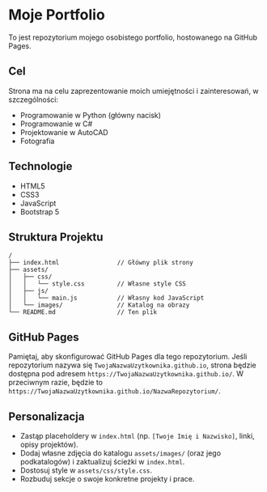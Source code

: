 # Moje Portfolio

To jest repozytorium mojego osobistego portfolio, hostowanego na GitHub Pages.

## Cel

Strona ma na celu zaprezentowanie moich umiejętności i zainteresowań, w szczególności:
- Programowanie w Python (główny nacisk)
- Programowanie w C#
- Projektowanie w AutoCAD
- Fotografia

## Technologie

- HTML5
- CSS3
- JavaScript
- Bootstrap 5

## Struktura Projektu

```
/
├── index.html                // Główny plik strony
├── assets/
│   ├── css/
│   │   └── style.css         // Własne style CSS
│   ├── js/
│   │   └── main.js           // Własny kod JavaScript
│   └── images/               // Katalog na obrazy
└── README.md                 // Ten plik
```

## GitHub Pages

Pamiętaj, aby skonfigurować GitHub Pages dla tego repozytorium. Jeśli repozytorium nazywa się `TwojaNazwaUzytkownika.github.io`, strona będzie dostępna pod adresem `https://TwojaNazwaUzytkownika.github.io/`. W przeciwnym razie, będzie to `https://TwojaNazwaUzytkownika.github.io/NazwaRepozytorium/`.

## Personalizacja

- Zastąp placeholdery w `index.html` (np. `[Twoje Imię i Nazwisko]`, linki, opisy projektów).
- Dodaj własne zdjęcia do katalogu `assets/images/` (oraz jego podkatalogów) i zaktualizuj ścieżki w `index.html`.
- Dostosuj style w `assets/css/style.css`.
- Rozbuduj sekcje o swoje konkretne projekty i prace.